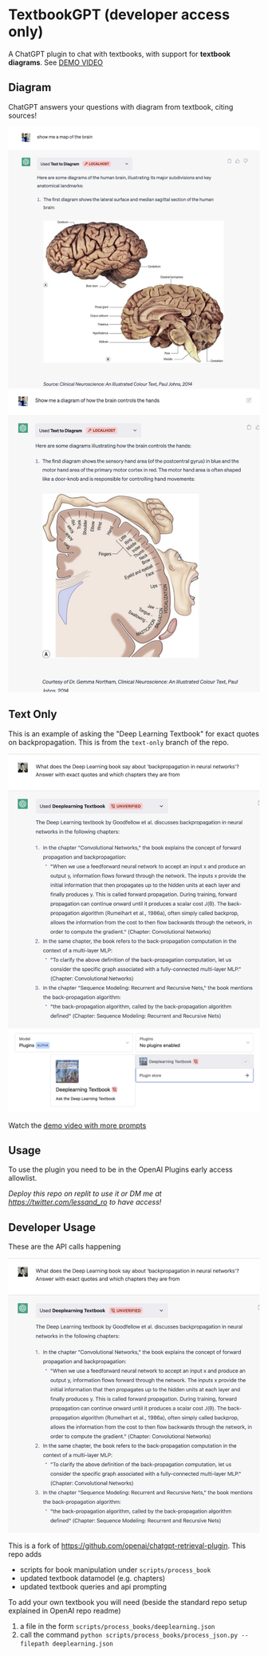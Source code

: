 # TextbookGPT (developer access only)

A ChatGPT plugin to chat with textbooks, with support for **textbook diagrams**.
See [DEMO VIDEO](https://youtube.com/shorts/8E2pUd9RiGQ?feature=share)

## Diagram

ChatGPT answers your questions with diagram from textbook, citing sources!

![](./demo1.png)
![](./demo2.png)


## Text Only

This is an example of asking the "Deep Learning Textbook" for exact quotes on backpropagation. This is from the `text-only` branch of the repo.

![](./demo3.png)
![](./demo4.png)

Watch the [demo video with more prompts](https://www.loom.com/share/d1705c068a2141c5934d25211477d21a) 

## Usage

To use the plugin you need to be in the OpenAI Plugins early access allowlist.

*Deploy this repo on replit to use it or DM me at <https://twitter.com/lessand_ro> to have access!*

## Developer Usage

These are the API calls happening

![](./demo3.png)

This is a fork of https://github.com/openai/chatgpt-retrieval-plugin. This repo adds

- scripts for book manipulation under `scripts/process_book`
- updated textbook datamodel (e.g. chapters)
- updated textbook queries and api prompting 

To add your own textbook you will need (beside the standard repo setup explained in OpenAI repo readme)
1. a file in the form `scripts/process_books/deeplearning.json` 
2. call the command `python scripts/process_books/process_json.py --filepath deeplearning.json`


